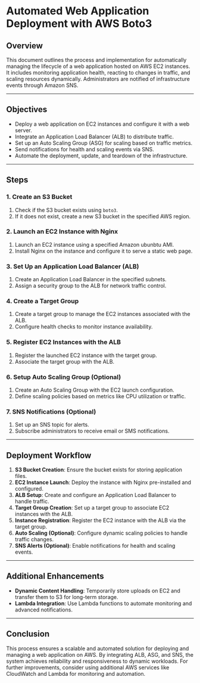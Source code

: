 # Automated Web Application Deployment with AWS Boto3

## Overview
This document outlines the process and implementation for automatically managing the lifecycle of a web application hosted on AWS EC2 instances. It includes monitoring application health, reacting to changes in traffic, and scaling resources dynamically. Administrators are notified of infrastructure events through Amazon SNS.

---

## Objectives
- Deploy a web application on EC2 instances and configure it with a web server.
- Integrate an Application Load Balancer (ALB) to distribute traffic.
- Set up an Auto Scaling Group (ASG) for scaling based on traffic metrics.
- Send notifications for health and scaling events via SNS.
- Automate the deployment, update, and teardown of the infrastructure.

---

## Steps

### 1. **Create an S3 Bucket**
1. Check if the S3 bucket exists using `boto3`.
2. If it does not exist, create a new S3 bucket in the specified AWS region.

### 2. **Launch an EC2 Instance with Nginx**
1. Launch an EC2 instance using a specified Amazon ubunbtu AMI.
2. Install Nginx on the instance and configure it to serve a static web page.

### 3. **Set Up an Application Load Balancer (ALB)**
1. Create an Application Load Balancer in the specified subnets.
2. Assign a security group to the ALB for network traffic control.

### 4. **Create a Target Group**
1. Create a target group to manage the EC2 instances associated with the ALB.
2. Configure health checks to monitor instance availability.

### 5. **Register EC2 Instances with the ALB**
1. Register the launched EC2 instance with the target group.
2. Associate the target group with the ALB.

### 6. **Setup Auto Scaling Group (Optional)**
1. Create an Auto Scaling Group with the EC2 launch configuration.
2. Define scaling policies based on metrics like CPU utilization or traffic.

### 7. **SNS Notifications (Optional)**
1. Set up an SNS topic for alerts.
2. Subscribe administrators to receive email or SMS notifications.

---

## Deployment Workflow
1. **S3 Bucket Creation**: Ensure the bucket exists for storing application files.
2. **EC2 Instance Launch**: Deploy the instance with Nginx pre-installed and configured.
3. **ALB Setup**: Create and configure an Application Load Balancer to handle traffic.
4. **Target Group Creation**: Set up a target group to associate EC2 instances with the ALB.
5. **Instance Registration**: Register the EC2 instance with the ALB via the target group.
6. **Auto Scaling (Optional)**: Configure dynamic scaling policies to handle traffic changes.
7. **SNS Alerts (Optional)**: Enable notifications for health and scaling events.

---

## Additional Enhancements
- **Dynamic Content Handling**: Temporarily store uploads on EC2 and transfer them to S3 for long-term storage.
- **Lambda Integration**: Use Lambda functions to automate monitoring and advanced notifications.

---

## Conclusion
This process ensures a scalable and automated solution for deploying and managing a web application on AWS. By integrating ALB, ASG, and SNS, the system achieves reliability and responsiveness to dynamic workloads. For further improvements, consider using additional AWS services like CloudWatch and Lambda for monitoring and automation.

